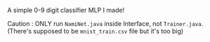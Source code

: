 A simple 0-9 digit classifier MLP I made!

Caution : ONLY run `NamiNet.java` inside Interface, not `Trainer.java`. (There's supposed to be `mnist_train.csv` file but it's too big)
